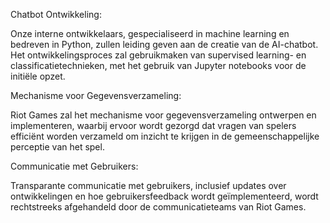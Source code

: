 Chatbot Ontwikkeling:

Onze interne ontwikkelaars, gespecialiseerd in machine learning en bedreven in Python, zullen leiding geven aan de creatie van de AI-chatbot. Het ontwikkelingsproces zal gebruikmaken van supervised learning- en classificatietechnieken, met het gebruik van Jupyter notebooks voor de initiële opzet.

Mechanisme voor Gegevensverzameling:

Riot Games zal het mechanisme voor gegevensverzameling ontwerpen en implementeren, waarbij ervoor wordt gezorgd dat vragen van spelers efficiënt worden verzameld om inzicht te krijgen in de gemeenschappelijke perceptie van het spel.

Communicatie met Gebruikers:

Transparante communicatie met gebruikers, inclusief updates over ontwikkelingen en hoe gebruikersfeedback wordt geïmplementeerd, wordt rechtstreeks afgehandeld door de communicatieteams van Riot Games.